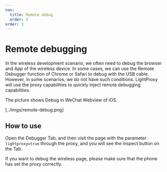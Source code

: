 ```yaml
---
nav:
  title: Remote debug
  order: 3
order: 3
---
```


# Remote debugging

In the wireless development scenario, we often need to debug the browser and App of the wireless device. In some cases, we can use the Remote Debugger function of Chrome or Safari to debug with the USB cable.
However, in some scenarios, we do not have such conditions. LightProxy will use the proxy capabilities to quickly inject remote debugging capabilities.

The picture shows Debug in WeChat Webview of iOS.

[../imgs/remote-debug.png]

## How to use

Open the Debugger Tab, and then visit the page with the parameter `lightproxy=true` through the proxy, and you will see the inspect button on the Tab.

If you want to debug the wireless page, please make sure that the phone has set the proxy correctly.

